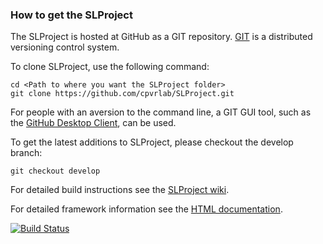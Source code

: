 ### How to get the SLProject

The SLProject is hosted at GitHub as a GIT repository.
[GIT](http://git-scm.com/) is a distributed versioning control system.

To clone SLProject, use the following command:

```
cd <Path to where you want the SLProject folder>
git clone https://github.com/cpvrlab/SLProject.git
```

For people with an aversion to the command line, a GIT GUI tool, such as the [GitHub Desktop Client](https://desktop.github.com), can be used.

To get the latest additions to SLProject, please checkout the develop branch:

```
git checkout develop
```

For detailed build instructions see the [SLProject wiki](https://github.com/cpvrlab/SLProject/wiki).

For detailed framework information see the [HTML documentation](http://cpvrlab.github.io/SLProject_doc/html/index.html).


[![Build Status](https://ci.appveyor.com/api/projects/status/d101mkgdfy4lqe01?svg=true)](https://ci.appveyor.com/project/MarcusHudritsch/slproject)
